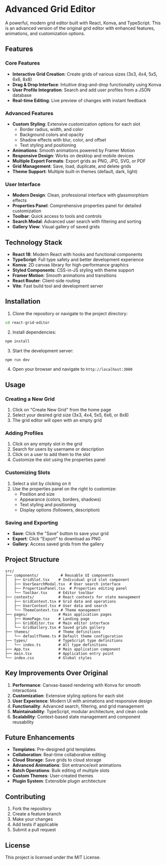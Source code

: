 # Advanced Grid Editor

A powerful, modern grid editor built with React, Konva, and TypeScript. This is an advanced version of the original grid editor with enhanced features, animations, and customization options.

## Features

### Core Features
- **Interactive Grid Creation**: Create grids of various sizes (3x3, 4x4, 5x5, 6x6, 8x8)
- **Drag & Drop Interface**: Intuitive drag-and-drop functionality using Konva
- **User Profile Integration**: Search and add user profiles from a JSON database
- **Real-time Editing**: Live preview of changes with instant feedback

### Advanced Features
- **Custom Styling**: Extensive customization options for each slot
  - Border radius, width, and color
  - Background colors and opacity
  - Shadow effects with blur, color, and offset
  - Text styling and positioning
- **Animations**: Smooth animations powered by Framer Motion
- **Responsive Design**: Works on desktop and mobile devices
- **Multiple Export Formats**: Export grids as PNG, JPG, SVG, or PDF
- **Grid Management**: Save, load, duplicate, and delete grids
- **Theme Support**: Multiple built-in themes (default, dark, light)

### User Interface
- **Modern Design**: Clean, professional interface with glassmorphism effects
- **Properties Panel**: Comprehensive properties panel for detailed customization
- **Toolbar**: Quick access to tools and controls
- **Search Modal**: Advanced user search with filtering and sorting
- **Gallery View**: Visual gallery of saved grids

## Technology Stack

- **React 18**: Modern React with hooks and functional components
- **TypeScript**: Full type safety and better development experience
- **Konva**: 2D canvas library for high-performance graphics
- **Styled Components**: CSS-in-JS styling with theme support
- **Framer Motion**: Smooth animations and transitions
- **React Router**: Client-side routing
- **Vite**: Fast build tool and development server

## Installation

1. Clone the repository or navigate to the project directory:
```bash
cd react-grid-editor
```

2. Install dependencies:
```bash
npm install
```

3. Start the development server:
```bash
npm run dev
```

4. Open your browser and navigate to `http://localhost:3000`

## Usage

### Creating a New Grid
1. Click on "Create New Grid" from the home page
2. Select your desired grid size (3x3, 4x4, 5x5, 6x6, or 8x8)
3. The grid editor will open with an empty grid

### Adding Profiles
1. Click on any empty slot in the grid
2. Search for users by username or description
3. Click on a user to add them to the slot
4. Customize the slot using the properties panel

### Customizing Slots
1. Select a slot by clicking on it
2. Use the properties panel on the right to customize:
   - Position and size
   - Appearance (colors, borders, shadows)
   - Text styling and positioning
   - Display options (followers, description)

### Saving and Exporting
- **Save**: Click the "Save" button to save your grid
- **Export**: Click "Export" to download as PNG
- **Gallery**: Access saved grids from the gallery

## Project Structure

```
src/
├── components/          # Reusable UI components
│   ├── GridSlot.tsx    # Individual grid slot component
│   ├── UserSearchModal.tsx  # User search interface
│   ├── PropertiesPanel.tsx  # Properties editing panel
│   └── Toolbar.tsx     # Editor toolbar
├── contexts/           # React contexts for state management
│   ├── GridContext.tsx # Grid data and operations
│   ├── UserContext.tsx # User data and search
│   └── ThemeContext.tsx # Theme management
├── pages/              # Main application pages
│   ├── HomePage.tsx    # Landing page
│   ├── GridEditor.tsx  # Main editor interface
│   └── GridGallery.tsx # Saved grids gallery
├── themes/             # Theme definitions
│   └── defaultTheme.ts # Default theme configuration
├── types/              # TypeScript type definitions
│   └── index.ts        # All type definitions
├── App.tsx             # Main application component
├── main.tsx            # Application entry point
└── index.css           # Global styles
```

## Key Improvements Over Original

1. **Performance**: Canvas-based rendering with Konva for smooth interactions
2. **Customization**: Extensive styling options for each slot
3. **User Experience**: Modern UI with animations and responsive design
4. **Functionality**: Advanced search, filtering, and grid management
5. **Maintainability**: TypeScript, modular architecture, and clean code
6. **Scalability**: Context-based state management and component reusability

## Future Enhancements

- **Templates**: Pre-designed grid templates
- **Collaboration**: Real-time collaborative editing
- **Cloud Storage**: Save grids to cloud storage
- **Advanced Animations**: Slot entrance/exit animations
- **Batch Operations**: Bulk editing of multiple slots
- **Custom Themes**: User-created themes
- **Plugin System**: Extensible plugin architecture

## Contributing

1. Fork the repository
2. Create a feature branch
3. Make your changes
4. Add tests if applicable
5. Submit a pull request

## License

This project is licensed under the MIT License.